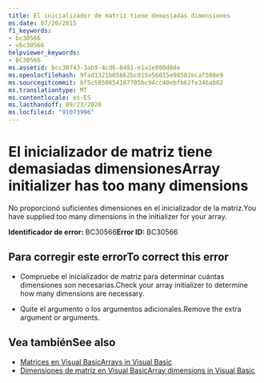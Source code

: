 ```yaml
---
title: El inicializador de matriz tiene demasiadas dimensiones
ms.date: 07/20/2015
f1_keywords:
- bc30566
- vbc30566
helpviewer_keywords:
- BC30566
ms.assetid: bcc30743-3ab9-4cd6-8481-e1a1e800d8de
ms.openlocfilehash: 9fad1321b05662bc015e56015e98502ecaf588e9
ms.sourcegitcommit: bf5c5850654187705bc94cc40ebfb62fe346ab02
ms.translationtype: MT
ms.contentlocale: es-ES
ms.lasthandoff: 09/23/2020
ms.locfileid: "91073996"
---
```

# <a name="array-initializer-has-too-many-dimensions"></a><span data-ttu-id="00e80-102">El inicializador de matriz tiene demasiadas dimensiones</span><span class="sxs-lookup"><span data-stu-id="00e80-102">Array initializer has too many dimensions</span></span>

<span data-ttu-id="00e80-103">No proporcionó suficientes dimensiones en el inicializador de la matriz.</span><span class="sxs-lookup"><span data-stu-id="00e80-103">You have supplied too many dimensions in the initializer for your array.</span></span>  
  
 <span data-ttu-id="00e80-104">**Identificador de error:** BC30566</span><span class="sxs-lookup"><span data-stu-id="00e80-104">**Error ID:** BC30566</span></span>  
  
## <a name="to-correct-this-error"></a><span data-ttu-id="00e80-105">Para corregir este error</span><span class="sxs-lookup"><span data-stu-id="00e80-105">To correct this error</span></span>  
  
- <span data-ttu-id="00e80-106">Compruebe el inicializador de matriz para determinar cuántas dimensiones son necesarias.</span><span class="sxs-lookup"><span data-stu-id="00e80-106">Check your array initializer to determine how many dimensions are necessary.</span></span>  
  
- <span data-ttu-id="00e80-107">Quite el argumento o los argumentos adicionales.</span><span class="sxs-lookup"><span data-stu-id="00e80-107">Remove the extra argument or arguments.</span></span>  
  
## <a name="see-also"></a><span data-ttu-id="00e80-108">Vea también</span><span class="sxs-lookup"><span data-stu-id="00e80-108">See also</span></span>

- [<span data-ttu-id="00e80-109">Matrices en Visual Basic</span><span class="sxs-lookup"><span data-stu-id="00e80-109">Arrays in Visual Basic</span></span>](../programming-guide/language-features/arrays/index.md)
- [<span data-ttu-id="00e80-110">Dimensiones de matriz en Visual Basic</span><span class="sxs-lookup"><span data-stu-id="00e80-110">Array dimensions in Visual Basic</span></span>](../programming-guide/language-features/arrays/array-dimensions.md)
